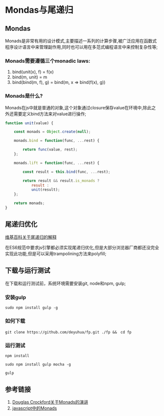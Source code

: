 # Mondas与尾递归

## Mondas

Monads是非常有用的设计模式,主要描述一系列的计算步骤,被广泛应用在函数式程序设计语言中来管理副作用,同时也可以用在多范式编程语言中来控制复杂性等;

### Monads需要遵循三个monadic laws:

1. bind(unit(x), f) = f(x)
2. bind(m, unit) = m
3. bind(bind(m, f), g) = bind(m, x ⇒ bind(f(x), g))

### Monads是什么?

Monads在js中就是普通的对象,这个对象通过closure保存value在环境中,除此之外还需要定义bind方法来对value进行操作;

```javascript
function unit(value) {

    const monads = Object.create(null);

    monads.bind = function(func, ...rest) {

        return func(value, rest);
    };

    monads.lift = function(func, ...rest) {

        const result = this.bind(func, ...rest);

        return result && result.is_monads ?
            result :
            unit(result);
    };

    return monads;
}
```

## 尾递归优化

[维基百科关于尾递归的解释](https://en.wikipedia.org/wiki/Tail_call)

在ES6规范中要求js引擎都必须实现尾递归优化,但是大部分浏览器厂商都还没完全实现此功能,但是可以采用trampolining方法来polyfill;

## 下载与运行测试

在下载和运行测试前，系统环境需要安装git, node和npm, gulp;

### 安装gulp

```
sudo npm install gulp -g
```

### 如何下载

```
git clone https://github.com/deyuhua/fp.git ./fp &&　cd fp
```

### 运行测试

```
npm install

sudo npm install gulp mocha -g

gulp
```

## 参考链接

1. [Douglas Crockford关于Monads的演讲](https://www.youtube.com/watch?v=dkZFtimgAcM)
2. [javascript中的Monads](https://curiosity-driven.org/monads-in-javascript)
